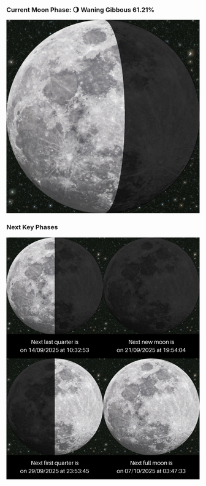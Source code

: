 ### Current Moon Phase: 🌖 Waning Gibbous 61.21%
![Moon Phase](moonphase.png)
### Next Key Phases
![Gallery](gallery.png)